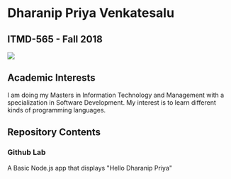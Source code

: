 # Dharanip Priya Venkatesalu
## ITMD-565 - Fall 2018
![]("DSC_9949.JPG)
## Academic Interests
I am doing my Masters in Information Technology and Management with a specialization in Software Development. My interest is to learn different kinds of programming languages.
## Repository Contents
### Github Lab
A Basic Node.js app that displays "Hello Dharanip Priya"
